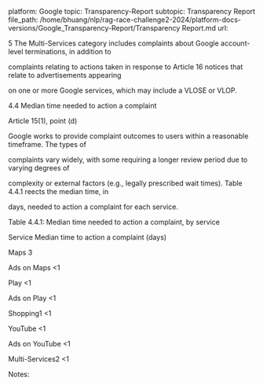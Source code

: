 platform: Google
topic: Transparency-Report
subtopic: Transparency Report
file_path: /home/bhuang/nlp/rag-race-challenge2-2024/platform-docs-versions/Google_Transparency-Report/Transparency Report.md
url: <EMPTY>

5 The Multi-Services category includes complaints about Google account-level terminations, in addition to

complaints relating to actions taken in response to Article 16 notices that relate to advertisements appearing

on one or more Google services, which may include a VLOSE or VLOP.



4.4 Median time needed to action a complaint

Article 15(1), point (d)



Google works to provide complaint outcomes to users within a reasonable timeframe. The types of

complaints vary widely, with some requiring a longer review period due to varying degrees of

complexity or external factors (e.g., legally prescribed wait times). Table 4.4.1 re ects the median time, in

days, needed to action a complaint for each service.



Table 4.4.1: Median time needed to action a complaint, by service



Service Median time to action a complaint (days)



Maps 3



Ads on Maps <1



Play <1



Ads on Play <1



Shopping1 <1



YouTube <1



Ads on YouTube <1



Multi-Services2 <1



Notes:
